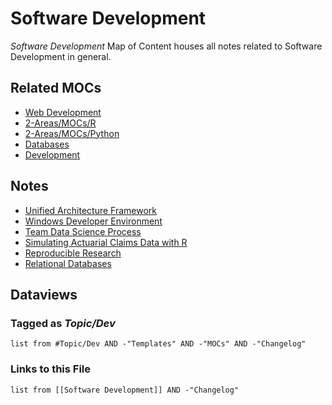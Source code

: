 # Software Development

*Software Development* Map of Content houses all notes related to Software Development in general.

## Related MOCs

* [Web Development](Web%20Development.md)
* [2-Areas/MOCs/R](R.md)
* [2-Areas/MOCs/Python](Python.md)
* [Databases](Databases.md)
* [Development](Development.md)

## Notes

* [Unified Architecture Framework](../../0-Slipbox/Unified%20Architecture%20Framework.md)
* [Windows Developer Environment](../Content/Guides/Windows%20Developer%20Environment.md)
* [Team Data Science Process](../../0-Slipbox/Team%20Data%20Science%20Process.md)
* [Simulating Actuarial Claims Data with R](../../0-Slipbox/Simulating%20Actuarial%20Claims%20Data%20with%20R.md)
* [Reproducible Research](../../0-Slipbox/Reproducible%20Research.md)
* [Relational Databases](../../0-Slipbox/Relational%20Databases.md)

## Dataviews

### Tagged as *Topic/Dev*

````dataview
list from #Topic/Dev AND -"Templates" AND -"MOCs" AND -"Changelog"
````

### Links to this File

````dataview
list from [[Software Development]] AND -"Changelog"
````
